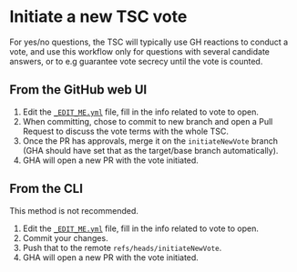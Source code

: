 # Initiate a new TSC vote

For yes/no questions, the TSC will typically use GH reactions to conduct a vote,
and use this workflow only for questions with several candidate answers, or to
e.g guarantee vote secrecy until the vote is counted.

## From the GitHub web UI

1. Edit the [`_EDIT_ME.yml`](./_EDIT_ME.yml) file, fill in the info related to
   vote to open.
2. When committing, chose to commit to new branch and open a Pull Request to
   discuss the vote terms with the whole TSC.
3. Once the PR has approvals, merge it on the `initiateNewVote` branch (GHA
   should have set that as the target/base branch automatically).
4. GHA will open a new PR with the vote initiated.

## From the CLI

This method is not recommended.

1. Edit the [`_EDIT_ME.yml`](./_EDIT_ME.yml) file, fill in the info related to
   vote to open.
2. Commit your changes.
3. Push that to the remote `refs/heads/initiateNewVote`.
4. GHA will open a new PR with the vote initiated.
